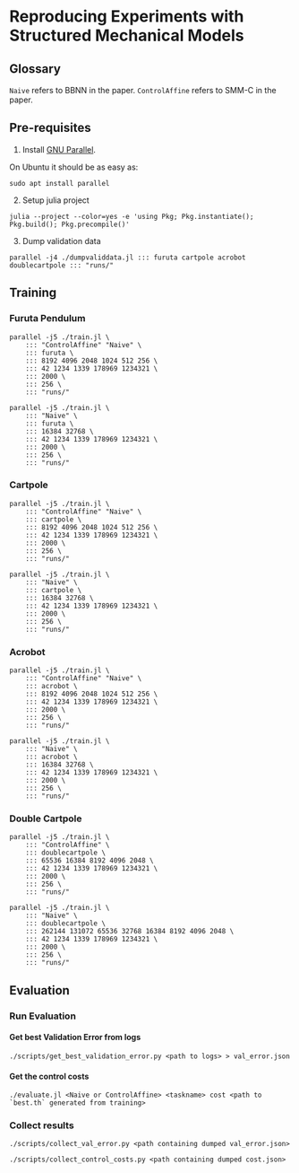 # Reproducing Experiments with Structured Mechanical Models

## Glossary

`Naive` refers to BBNN in the paper.
`ControlAffine` refers to SMM-C in the paper.

## Pre-requisites

1. Install [GNU Parallel](https://www.gnu.org/software/parallel/).

On Ubuntu it should be as easy as:
```
sudo apt install parallel
```

2. Setup julia project
```
julia --project --color=yes -e 'using Pkg; Pkg.instantiate(); Pkg.build(); Pkg.precompile()'
```

3. Dump validation data

```
parallel -j4 ./dumpvaliddata.jl ::: furuta cartpole acrobot doublecartpole ::: "runs/"
```

## Training

### Furuta Pendulum

```
parallel -j5 ./train.jl \
    ::: "ControlAffine" "Naive" \
    ::: furuta \
    ::: 8192 4096 2048 1024 512 256 \
    ::: 42 1234 1339 178969 1234321 \
    ::: 2000 \
    ::: 256 \
    ::: "runs/"
```

```
parallel -j5 ./train.jl \
    ::: "Naive" \
    ::: furuta \
    ::: 16384 32768 \
    ::: 42 1234 1339 178969 1234321 \
    ::: 2000 \
    ::: 256 \
    ::: "runs/"
```


### Cartpole

```
parallel -j5 ./train.jl \
    ::: "ControlAffine" "Naive" \
    ::: cartpole \
    ::: 8192 4096 2048 1024 512 256 \
    ::: 42 1234 1339 178969 1234321 \
    ::: 2000 \
    ::: 256 \
    ::: "runs/"
```

```
parallel -j5 ./train.jl \
    ::: "Naive" \
    ::: cartpole \
    ::: 16384 32768 \
    ::: 42 1234 1339 178969 1234321 \
    ::: 2000 \
    ::: 256 \
    ::: "runs/"
```


### Acrobot

```
parallel -j5 ./train.jl \
    ::: "ControlAffine" "Naive" \
    ::: acrobot \
    ::: 8192 4096 2048 1024 512 256 \
    ::: 42 1234 1339 178969 1234321 \
    ::: 2000 \
    ::: 256 \
    ::: "runs/"
```

```
parallel -j5 ./train.jl \
    ::: "Naive" \
    ::: acrobot \
    ::: 16384 32768 \
    ::: 42 1234 1339 178969 1234321 \
    ::: 2000 \
    ::: 256 \
    ::: "runs/"
```


### Double Cartpole

```
parallel -j5 ./train.jl \
    ::: "ControlAffine" \
    ::: doublecartpole \
    ::: 65536 16384 8192 4096 2048 \
    ::: 42 1234 1339 178969 1234321 \
    ::: 2000 \
    ::: 256 \
    ::: "runs/"
```

```
parallel -j5 ./train.jl \
    ::: "Naive" \
    ::: doublecartpole \
    ::: 262144 131072 65536 32768 16384 8192 4096 2048 \
    ::: 42 1234 1339 178969 1234321 \
    ::: 2000 \
    ::: 256 \
    ::: "runs/"
```


## Evaluation

### Run Evaluation

#### Get best Validation Error from logs
```
./scripts/get_best_validation_error.py <path to logs> > val_error.json
```

#### Get the control costs
```
./evaluate.jl <Naive or ControlAffine> <taskname> cost <path to `best.th` generated from training>
```

### Collect results

```
./scripts/collect_val_error.py <path containing dumped val_error.json>
```

```
./scripts/collect_control_costs.py <path containing dumped cost.json>
```
